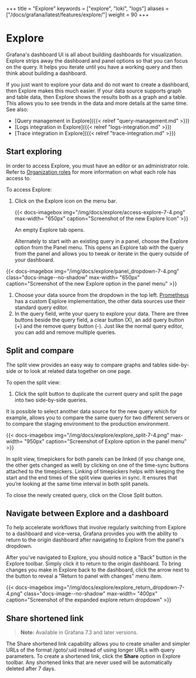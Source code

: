 +++
title = "Explore"
keywords = ["explore", "loki", "logs"]
aliases = ["/docs/grafana/latest/features/explore/"]
weight = 90
+++

# Explore

Grafana's dashboard UI is all about building dashboards for visualization. Explore strips away the dashboard and panel options so that you can focus on the query. It helps you iterate until you have a working query and then think about building a dashboard.

If you just want to explore your data and do not want to create a dashboard, then Explore makes this much easier. If your data source supports graph and table data, then Explore shows the results both as a graph and a table. This allows you to see trends in the data and more details at the same time. See also:

- [Query management in Explore]({{< relref "query-management.md" >}})
- [Logs integration in Explore]({{< relref "logs-integration.md" >}})
- [Trace integration in Explore]({{< relref "trace-integration.md" >}})

## Start exploring

In order to access Explore, you must have an editor or an administrator role. Refer to [Organization roles](https://grafana.com/docs/grafana/latest/permissions/organization_roles/) for more information on what each role has access to.

To access Explore:

1. Click on the Explore icon on the menu bar.
   
   {{< docs-imagebox img="/img/docs/explore/access-explore-7-4.png" max-width= "650px" caption="Screenshot of the new Explore Icon" >}}
   
   An empty Explore tab opens.

   Alternately to start with an existing query in a panel, choose the Explore option from the Panel menu. This opens an Explore tab with the query from the panel and allows you to tweak or iterate in the query outside of your dashboard.

{{< docs-imagebox img="/img/docs/explore/panel_dropdown-7-4.png" class="docs-image--no-shadow" max-width= "650px" caption="Screenshot of the new Explore option in the panel menu" >}}

1. Choose your data source from the dropdown in the top left. [Prometheus](https://grafana.com/oss/prometheus/) has a custom Explore implementation, the other data sources use their standard query editor.
1. In the query field, write your query to explore your data. There are three buttons beside the query field, a clear button (X), an add query button (+) and the remove query button (-). Just like the normal query editor, you can add and remove multiple queries.

## Split and compare

The split view provides an easy way to compare graphs and tables side-by-side or to look at related data together on one page.

To open the split view:

1. Click the split button to duplicate the current query and split the page into two side-by-side queries.
   
It is possible to select another data source for the new query which for example, allows you to compare the same query for two different servers or to compare the staging environment to the production environment.

{{< docs-imagebox img="/img/docs/explore/explore_split-7-4.png" max-width= "950px" caption="Screenshot of Explore option in the panel menu" >}}

In split view, timepickers for both panels can be linked (if you change one, the other gets changed as well) by clicking on one of the time-sync buttons attached to the timepickers. Linking of timepickers helps with keeping the start and the end times of the split view queries in sync. It ensures that you’re looking at the same time interval in both split panels.

To close the newly created query, click on the Close Split button.

## Navigate between Explore and a dashboard

To help accelerate workflows that involve regularly switching from Explore to a dashboard and vice-versa, Grafana provides you with the ability to return to the origin dashboard after navigating to Explore from the panel's dropdown.

After you've navigated to Explore, you should notice a "Back" button in the Explore toolbar. Simply click it to return to the origin dashboard. To bring changes you make in Explore back to the dashboard, click the arrow next to the button to reveal a "Return to panel with changes" menu item.

{{< docs-imagebox img="/img/docs/explore/explore_return_dropdown-7-4.png" class="docs-image--no-shadow" max-width= "400px" caption="Screenshot of the expanded explore return dropdown" >}}

## Share shortened link

> **Note:** Available in Grafana 7.3 and later versions.

The Share shortened link capability allows you to create smaller and simpler URLs of the format /goto/:uid instead of using longer URLs with query parameters. To create a shortened link, click the **Share** option in Explore toolbar. Any shortened links that are never used will be automatically deleted after 7 days.
